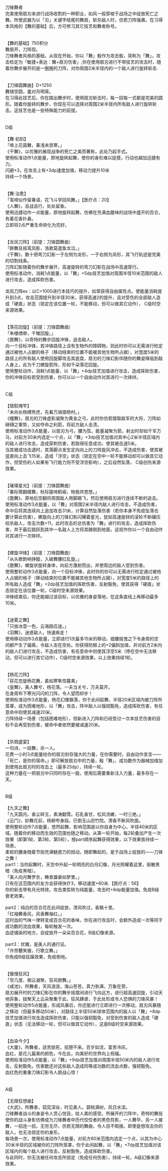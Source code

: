 <title>刀锋舞者</title>
<meta name="GENERATOR" content="WinCHM">
<meta http-equiv="Content-Type" content="text/html; charset=gb2312">
<br>刀锋舞者 
<br>完美使用扇刃来进行战场收割的一种职业，如风一般穿梭于战场之中绽放死亡之舞。所使武器为以「刃」关键字结尾的舞扇，斩杀敌人时，仿若刀阵强袭。在习得本风格的【舞的基础】后，方可修习其它技艺和舞者称号。 
<br>
<br>
<br>【舞的基础】750积分 
<br>舞扇开，刀阵现。 
<br>刀锋舞者风格的基础，从现在开始，你以「舞」骰作为攻击骰，简称为「舞」，攻击检定为「敏捷+表达：舞+扇刃伤害」,你在使用扇刃进行不带技艺的攻击时，随着你舞步展开的是一圈圈的刀阵，对你周围2米半径内的一个敌人进行旋转斩击. 
<br>
<br>
<br>【刀锋圆舞曲】D+1250 
<br>舞镜空圆，羞对月明宵。 
<br>在习得此技艺后，你在踏出舞步时，使用扇刃斩击时，每一招每一式都是完美的圆形。随着你旋转的舞步，你现在可以选择对周围2米半径内所有敌人进行旋转斩击。这技艺也是一些特殊能力的前提。 
<br>
<br>
<br>D级 
<br>
<br>【舞·初刻】 
<br>「唤上花茵舞，春浅未禁寒。」 
<br>《干舞》，以优雅的展现战争的死亡之美而著称，此处乃起手式。 
<br>使用标准动作1点能量，原地旋转起舞，使你的身形难以捉摸，行动也越加迅捷有力。 
<br>闪避+3，在攻击上有+3dp速度加值，移动力提升10米 
<br>持续一个场景。 
<br>
<br>
<br>【舞·治愈】 
<br>「鸾啼似作留春语，花飞斗学回风舞。」【医疗点：20】 
<br>《人舞》，且战且行，处处留香。 
<br>使用迅捷动作一点能量，原地旋转起舞，仿佛在充满血腥味的战场中盛开的百合，有着花香扑鼻。 
<br>立即将2点严重生命转化为完好。 
<br>
<br>
<br>【龙凤刀阵】（前提：刀锋圆舞曲） 
<br>「醉舞且摇鸾凤影，浩歌莫遣鱼龙泣。」 
<br>《干舞》，数十把弯刀幻影一于左侧为龙形，一于右侧为凤形，其飞行轨迹是完美的切割线条。 
<br>刀阵幻影随着你的舞步展开，高速旋转的弯刀幻影在战场中高速穿行。 
<br>使用标准动作，消耗1点能量，以「舞」+5dp技艺加值对周围半径10米范围的敌人进行攻击，造成挥砍伤害。 
<br>
<br>龙凤刀阵ex：以C+1000进行本技巧的提升，如常获得自由属性点。使能量消耗提升到3点，攻击范围提升到半径30米，获得高速2的提升，且对受伤的全部敌人造成「硬直」状态（锁定在该位置一轮，不能移动，但可以做其它动作）， C级时空来源效果。 
<br>
<br>
<br>【落花回旋】（前提：刀锋圆舞曲） 
<br>「朱楼缥缈，千雉回旋。」 
<br>《旎舞》，以奇特的舞步回旋冲锋，追击敌人。 
<br>向一个目标冲锋，若冲锋路径上没有生物外的障碍物，则此时你可以无需进行检定通过被他人占据的格子（移动结束的位置不能被其他生物所占据），对宽度5米的路径上的所有敌人使用回旋脚攻击其底盘，扇刃的刀锋幻影伴随你的舞姿降临到敌人身上，此为千刀螺旋箭阵，形如千朵落花回旋。 
<br>使用整轮动作，消耗1点能量，以「舞」+4dp技艺加值进行攻击，造成挥砍伤害，你的冲锋目标若受到伤害，你可以以一个自由动作对其进行一次摔绊。 
<br>
<br>
<br>C级 
<br>
<br>【猎骹掩竿】 
<br>「未向长杨搏熊虎，先看万骑猎杨村。」 
<br>《幢舞》，扇刃的刀锋虚影凝聚为黄金之弓，此时你仿若猎取敌军的大将，刀阵如磅礴之軍势，又如夺命之利箭，将前方敌人击溃。 
<br>使用标准动作3点能量，以扇刃为弓，腰为弦，能量凝聚为箭，射出时却如千军万马，对前方30米内选定一个点，以「舞」+3dp技艺加值对其中心2米半径区域内的敌人进行攻击，造成穿刺伤害，若取得任意成功，使其被击退5米。 
<br>当其被成功击退时，其落脚点发生定向向上的刀阵旋风冲击，不造成伤害，使其被竖直向上击飞15米，造成「浮空」状态（锁定在空中一轮不能移动却可以做其它动作，但受伤的人如果有飞行能力则不受浮空影响），之后自然坠落， C级创伤来源效果。 
<br>
<br>
<br>【璀璨星光】（前提：刀锋圆舞曲） 
<br>「春际鹭翻蝶舞，秋际猿啼鹤唳，物我共悠悠。」 
<br>《旎舞》，原地后空翻将周围敌人用脚踢飞，然后使用扇刃进行连续不断的追击。 
<br>使用标准动作3点能量，以「舞」对周围2米半径内敌人进行攻击，不造成伤害，命中后将其连续向上追加攻击31米，计算自然坠落伤害（若你本身不免疫坠落也要计算此伤害），螺旋向上的刀锋幻影闪耀着星光，犹如高速旋转的滚轮不断碾压绞杀敌人，攻击次数+11，此时攻击的总伤害为「舞」进行的攻击，造成挥砍伤害，并于最后跳跃到其中一名敌人上方将其踢倒到地面，这视作你以一个自由动作对其进行一次摔绊。 
<br>
<br>
<br>【螺旋冲锋】（前提：刀锋圆舞曲） 
<br>「从头歌韵响铮鏦，入破舞腰红乱旋。」 
<br>《旎舞》，螺旋状旋转身体，向前方激射而出，并使周边的敌人受到伤害。 
<br>使用整轮动作3点能量，向一个目标冲锋，此时你的你可以无需进行检定通过被他人占据的格子（移动结束的位置不能被其他生物所占据），对宽度5米的路径上的所有敌人造成「舞」+2dp技艺加值的挥砍伤害，反射豁免，使其获得「硬直」状态锁定在该位置一轮，C级时空来源效果。 
<br>冲锋结束后，你还能越过该目标，以优雅的身姿落地，在这条直线上再移动最多10米。 
<br>
<br>
<br>【迷雾之舞】 
<br>「只放冰壶一色，云海路应迷。」 
<br>《羽舞》，迷惑敌人，快速疾走！ 
<br>使用移动动作3点能量，立即进行1次最多15米的移动，细腰摇曳之下令身周的空间都产生了偏离，令敌人击在空处。你获得防御上的+2偏斜加值，并对前方2米内的敌人们进行攻击，不造成伤害，有任意命中则使其浮空5米（停在空中无法移动，但可以进行其它动作），C级时空来源效果，以上效果持续1轮。 
<br>
<br>
<br>【杨花刀阵】 
<br>「荻花忽旋杨花舞，砉如寒隼惊暮禽」 
<br>《皇舞》，美人舞兮，杨花落。一夫当关兮，万夫莫开。 
<br>在身周布下寒光闪闪的刀阵，令人望而却步！ 
<br>使用标准动作3点能量，杨花幻像飘落，你于此间起舞，半径20米区域内被刀阵所笼罩，成为困难地形，以「舞」攻击，阵中敌人以强韧豁免，造成挥砍伤害，有任意命中则使其减速20米。 
<br>刀阵持续一场景（包括困难地形），但新进入刀阵和已经受过一次本技艺伤害的目标不会再受到伤害，被命中者依然要被减速20米。 
<br>
<br>
<br>【杀戮盛宴】 
<br>一句诗，一段舞，杀一人。 
<br>花费一小时3点能量给你的扇刃封存强大的力量，在你需要时，自由动作宣言——「死亡，是你的宿命。」即可解放扇刃中的力量，骰「舞」，成功数作为器械加值加到使用此扇刃时的攻击上（最多25dp），持续一轮。 
<br>这种力量在一把扇刃中只同时存在一股，使用后需要重新注入力量，最多存在一天。 
<br>
<br>
<br>B级 
<br>
<br>【九天之舞】 
<br>「九天圆月。香尘碎玉，素涛翻雪。石乳香甘，松风汤嫩，一时三绝。」 
<br>《云门》，妙舞花前，杨柳夸身段。已倒玉山迥竹院。清香不断风吹面。 
<br>使用整轮动作7点能量，悠然起舞，影响范围是以你自身为中心，半径40米的区域，随着你的移动而生效的范围也随之移动。从第一轮开始，每2轮叠加产生一次效果（即第1轮、第3轮、第5轮），按part顺序起舞获得效果，以下效果皆持续一场景。 
<br>柔软的腰身随着节拍充满魅惑力的扭动。随即舞起的，是于战场上绽放的——刀锋之舞！ 
<br>part1：当你起舞时，天空中升起一轮明亮的白月幻像，月光照耀着这里，驱散黑暗（免疫黑暗）。 
<br>「美人向月舞罗衣，畴昔雄豪如梦里。」 
<br>只有在这范围内的友方会获得快疗3，移动速度+60米.【医疗点：56】 
<br>你的斩击带有月光特效，攻击类型转为纯能量，攻击时+8dp能量加值。免疫B级衰老效果。 
<br>
<br>part2：纯白的百合花在此间绽放，清风吹过，香飘十里。 
<br>「红袖舞香风，风香舞袖红。」 
<br>这时血的气味一律转变成百合花的香味，你在进行攻击时，会额外造成一次等同于成功数的流血效果，每轮触发一次。 
<br>血迹铺染的地方，会绽放开一朵朵百合花，B级幻像来源。 
<br>
<br>part3：优雅，是美人的通行证。 
<br>「许昂簪笑傲，行歌立舞。」 
<br>你免疫B级狂躁效果，免疫倒地。 
<br>
<br>
<br>【傲慢狂风】 
<br>「空几度、痴云凝聚，狂风掀舞。」 
<br>《咸池》，所舞者，天风浪浪，海山苍苍。真力弥满，万象在旁。 
<br>扇刃展开时的刀锋幻影在你的舞步摇摆间进行飞向远方，进行超高速回旋，引动天地异象，拢聚天上云朵聚集于此，狂风肆虐，于此处形成令人恐惧的刀锋风暴！ 
<br>使用整轮动作5点能量，形成风暴后，你还能进行立即进行一次移动，扇刃风暴随之移动（但最多移动50米），对路径上半径50米球体范围内的敌人以「舞」+8dp技艺加值进行攻击造成挥砍伤害，只能以强韧豁免，对受到伤害的敌人造成「硬直」状态（无法移动一轮，但可以做其它动作），这是B级时空来源效果。 
<br>
<br>
<br>【血染今夕】 
<br>《大厦》，所舞者，适苦欲死，招憩不来。百岁如流，富贵冷灰。 
<br>血红，是花儿最美的颜色，今在此，向美好的世界向上祝福。 
<br>使用标准动作5点能量，以「舞」+9dp技艺加值对周围半径50米内的敌人进行攻击，反射豁免，伤害数还对这些敌人造成同等成功数的流血点数，强韧豁免。 
<br>血红色的重重刀锋幻影令人胆战心惊！ 
<br>
<br>
<br>A级 
<br>
<br>【无限狂想曲】 
<br>《大武》，所舞者，窈窕深谷，时见美人。碧桃满树，风日水滨。 
<br>刀锋舞者战斗的身姿令人赏心悦目，给人美的感受。所展开的刀阵中，奇特的舞技使你的战斗身影仿佛成为刀锋舞者中历代佼佼者的黑色剪影，一人舞毕，另一人接舞，一招连一招，无穷无尽，仿若无限的舞曲，令人目不暇接。即使是想攻击你的敌人，也无法锁定你的身形。 
<br>每场景一次，使用标准动作7点能量，对前方60米范围内选定一个点，以其为中心30米半径的区域被你的刀阵所笼罩，你于此间起舞，以「舞」+7dp技艺加值对该区域内的每个敌人进行攻击，反射豁免，造成挥砍伤害。 
<br>与此同时，你无法被任何攻击所锁定（免疫任何伤害），持续一轮。A级幻像来源效果。 
<br>